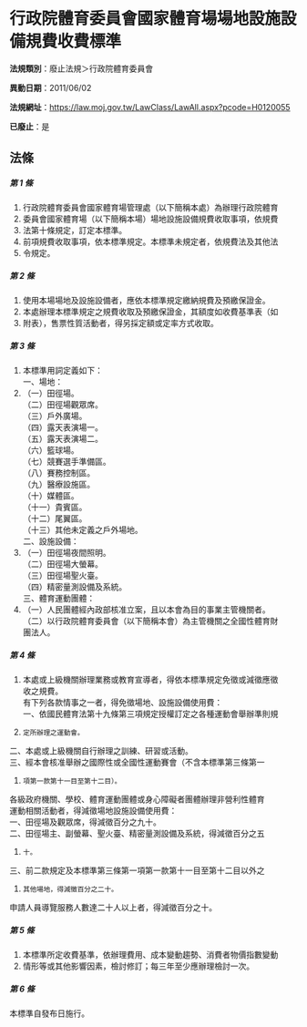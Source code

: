 # 行政院體育委員會國家體育場場地設施設備規費收費標準

**法規類別**：廢止法規＞行政院體育委員會

**異動日期**：2011/06/02  

**法規網址**：https://law.moj.gov.tw/LawClass/LawAll.aspx?pcode=H0120055

**已廢止**：是



## 法條
##### 第 1 條
1. 行政院體育委員會國家體育場管理處（以下簡稱本處）為辦理行政院體育
1. 委員會國家體育場（以下簡稱本場）場地設施設備規費收取事項，依規費
1. 法第十條規定，訂定本標準。
1. 前項規費收取事項，依本標準規定。本標準未規定者，依規費法及其他法
1. 令規定。

##### 第 2 條
1. 使用本場場地及設施設備者，應依本標準規定繳納規費及預繳保證金。
1. 本處辦理本標準規定之規費收取及預繳保證金，其額度如收費基準表（如
1. 附表），售票性質活動者，得另採定額或定率方式收取。

##### 第 3 條
1. 本標準用詞定義如下：  
一、場地：
1. （一）田徑場。  
（二）田徑場觀眾席。  
（三）戶外廣場。  
（四）露天表演場一。  
（五）露天表演場二。  
（六）籃球場。  
（七）競賽選手準備區。  
（八）賽務控制區。  
（九）醫療設施區。  
（十）媒體區。  
（十一）貴賓區。  
（十二）尾翼區。  
（十三）其他未定義之戶外場地。  
二、設施設備：
1. （一）田徑場夜間照明。  
（二）田徑場大螢幕。  
（三）田徑場聖火臺。  
（四）精密量測設備及系統。  
三、體育運動團體：
1. （一）人民團體經內政部核准立案，且以本會為目的事業主管機關者。  
（二）以行政院體育委員會（以下簡稱本會）為主管機關之全國性體育財  
      團法人。

##### 第 4 條
1. 本處或上級機關辦理業務或教育宣導者，得依本標準規定免徵或減徵應徵  
收之規費。  
有下列各款情事之一者，得免徵場地、設施設備使用費：  
一、依國民體育法第十九條第三項規定授權訂定之各種運動會舉辦準則規
1.     定所辦理之運動會。  
二、本處或上級機關自行辦理之訓練、研習或活動。  
三、經本會核准舉辦之國際性或全國性運動賽會（不含本標準第三條第一
1.     項第一款第十一目至第十二目）。  
各級政府機關、學校、體育運動團體或身心障礙者團體辦理非營利性體育  
運動相關活動者，得減徵場地設施設備使用費：  
一、田徑場及觀眾席，得減徵百分之九十。  
二、田徑場主、副螢幕、聖火臺、精密量測設備及系統，得減徵百分之五
1.     十。  
三、前二款規定及本標準第三條第一項第一款第十一目至第十二目以外之
1.     其他場地，得減徵百分之二十。  
申請人員導覽服務人數達二十人以上者，得減徵百分之十。

##### 第 5 條
1. 本標準所定收費基準，依辦理費用、成本變動趨勢、消費者物價指數變動
1. 情形等或其他影響因素，檢討修訂；每三年至少應辦理檢討一次。

##### 第 6 條
本標準自發布日施行。


